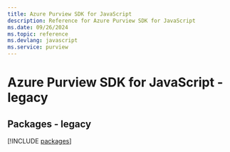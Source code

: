 ```yaml
---
title: Azure Purview SDK for JavaScript
description: Reference for Azure Purview SDK for JavaScript
ms.date: 09/26/2024
ms.topic: reference
ms.devlang: javascript
ms.service: purview
---
```

# Azure Purview SDK for JavaScript - legacy
## Packages - legacy
[!INCLUDE [packages](purview-index.md)]